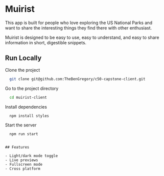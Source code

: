 
# Muirist

This app is built for people who love exploring the US National Parks and want to share the interesting things they find there with other enthusiast. 

Muirist is designed to be easy to use, easy to understand, and easy to share information in short, digestible snippets.

    
## Run Locally

Clone the project

```bash
  git clone git@github.com:TheBenGregory/c50-capstone-client.git
```

Go to the project directory

```bash
  cd muirist-client
```

Install dependencies

```bash
  npm install styles
```

Start the server

```bash
  npm run start
```
```

## Features

- Light/dark mode toggle
- Live previews
- Fullscreen mode
- Cross platform

